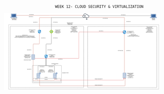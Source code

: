                            WEEK 12- CLOUD SECURITY & VIRTUALIZATION

![Cloud Security Network Map](Images/Project-Network-Map1.png)